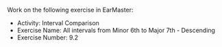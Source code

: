 Work on the following exercise in EarMaster:
- Activity: Interval Comparison
- Exercise Name: All intervals from Minor 6th to Major 7th - Descending
- Exercise Number: 9.2
